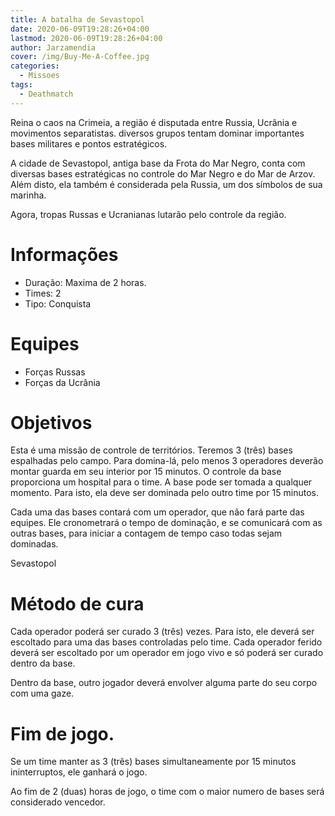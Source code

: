 ```yaml
---
title: A batalha de Sevastopol
date: 2020-06-09T19:28:26+04:00
lastmod: 2020-06-09T19:28:26+04:00
author: Jarzamendia
cover: /img/Buy-Me-A-Coffee.jpg
categories:
  - Missoes
tags:
  - Deathmatch
---
```


Reina o caos na Crimeia, a região é disputada entre Russia, Ucrânia e movimentos separatistas. diversos grupos tentam dominar importantes bases militares e pontos estratégicos.

A cidade de Sevastopol, antiga base da Frota do Mar Negro, conta com diversas bases estratégicas no controle do Mar Negro e do Mar de Arzov. Além disto, ela também é considerada pela Russia, um dos símbolos de sua marinha.

Agora, tropas Russas e Ucranianas lutarão pelo controle da região.

# Informações
 - Duração: Maxima de 2 horas.
 - Times: 2
 - Tipo: Conquista

# Equipes
 - Forças Russas
 - Forças da Ucrânia

# Objetivos
Esta é uma missão de controle de territórios. Teremos 3 (três) bases espalhadas pelo campo. Para domina-lá, pelo menos 3 operadores deverão montar guarda em seu interior por 15 minutos. O controle da base proporciona um hospital para o time. A base pode ser tomada a qualquer momento. Para isto, ela deve ser dominada pelo outro time por 15 minutos.

Cada uma das bases contará com um operador, que não fará parte das equipes. Ele cronometrará o tempo de dominação, e se comunicará com as outras bases, para iniciar a contagem de tempo caso todas sejam dominadas.

Sevastopol

# Método de cura
Cada operador poderá ser curado 3 (três) vezes. Para isto, ele deverá ser escoltado para uma das bases controladas pelo time. Cada operador ferido deverá ser escoltado por um operador em jogo vivo e só poderá ser curado dentro da base.

Dentro da base, outro jogador deverá envolver alguma parte do seu corpo com uma gaze.

# Fim de jogo.
Se um time manter as 3 (três) bases simultaneamente por 15 minutos ininterruptos, ele ganhará o jogo.

Ao fim de 2 (duas) horas de jogo, o time com o maior numero de bases será considerado vencedor.